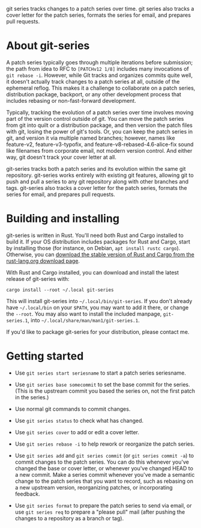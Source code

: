 git series tracks changes to a patch series over time.  git series also tracks
a cover letter for the patch series, formats the series for email, and prepares
pull requests.

About git-series
================

A patch series typically goes through multiple iterations before submission;
the path from idea to RFC to `[PATCHv12 1/8]` includes many invocations of
`git rebase -i`. However, while Git tracks and organizes commits quite well, it
doesn't actually track changes to a patch series at all, outside of the
ephemeral reflog.  This makes it a challenge to collaborate on a patch series,
distribution package, backport, or any other development process that includes
rebasing or non-fast-forward development.

Typically, tracking the evolution of a patch series over time involves moving
part of the version control outside of git.  You can move the patch series from
git into quilt or a distribution package, and then version the patch files with
git, losing the power of git's tools.  Or, you can keep the patch series in
git, and version it via multiple named branches; however, names like
feature-v2, feature-v3-typofix, and feature-v8-rebased-4.6-alice-fix sound like
filenames from corporate email, not modern version control.  And either way,
git doesn't track your cover letter at all.

git-series tracks both a patch series and its evolution within the same git
repository.  git-series works entirely with existing git features, allowing git
to push and pull a series to any git repository along with other branches and
tags.  git-series also tracks a cover letter for the patch series, formats the
series for email, and prepares pull requests.

Building and installing
=======================

git-series is written in Rust.  You'll need both Rust and Cargo installed to
build it.  If your OS distribution includes packages for Rust and Cargo, start
by installing those (for instance, on Debian, `apt install rustc cargo`).
Otherwise, you can [download the stable version of Rust and Cargo from the
rust-lang.org download page](https://www.rust-lang.org/downloads.html).

With Rust and Cargo installed, you can download and install the latest release
of git-series with:

```
cargo install --root ~/.local git-series
```

This will install git-series into `~/.local/bin/git-series`.  If you don't
already have `~/.local/bin` on your `$PATH`, you may want to add it there, or
change the `--root`.  You may also want to install the included manpage,
`git-series.1`, into `~/.local/share/man/man1/git-series.1`.

If you'd like to package git-series for your distribution, please contact me.

Getting started
===============

- Use `git series start seriesname` to start a patch series seriesname.

- Use `git series base somecommit` to set the base commit for the series.
  (This is the upstream commit you based the series on, not the first patch in
  the series.)

- Use normal git commands to commit changes.

- Use `git series status` to check what has changed.

- Use `git series cover` to add or edit a cover letter.

- Use `git series rebase -i` to help rework or reorganize the patch series.

- Use `git series add` and `git series commit` (or `git series commit -a`) to
  commit changes to the patch series.  You can do this whenever you've changed
  the base or cover letter, or whenever you've changed HEAD to a new commit.
  Make a series commit whenever you've made a semantic change to the patch
  series that you want to record, such as rebasing on a new upstream version,
  reorganizing patches, or incorporating feedback.

- Use `git series format` to prepare the patch series to send via email, or
  use `git series req` to prepare a "please pull" mail (after pushing the
  changes to a repository as a branch or tag).
